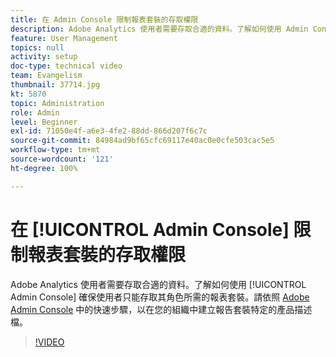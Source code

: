 ```yaml
---
title: 在 Admin Console 限制報表套裝的存取權限
description: Adobe Analytics 使用者需要存取合適的資料。了解如何使用 Admin Console 確保使用者只能存取其角色所需的報表套裝。請依照 Adobe Admin Console 中的快速步驟，以在您的組織中建立報告套裝特定的產品描述檔。
feature: User Management
topics: null
activity: setup
doc-type: technical video
team: Evangelism
thumbnail: 37714.jpg
kt: 5870
topic: Administration
role: Admin
level: Beginner
exl-id: 71050e4f-a6e3-4fe2-88dd-866d207f6c7c
source-git-commit: 84984ad9bf65cfc69117e40ac0e0cfe503cac5e5
workflow-type: tm+mt
source-wordcount: '121'
ht-degree: 100%

---
```


# 在 [!UICONTROL Admin Console] 限制報表套裝的存取權限

Adobe Analytics 使用者需要存取合適的資料。了解如何使用 [!UICONTROL Admin Console] 確保使用者只能存取其角色所需的報表套裝。請依照 [Adobe Admin Console](https://adminconsole.adobe.com/) 中的快速步驟，以在您的組織中建立報告套裝特定的產品描述檔。

>[!VIDEO](https://video.tv.adobe.com/v/37714/?quality=12&learn=on)
